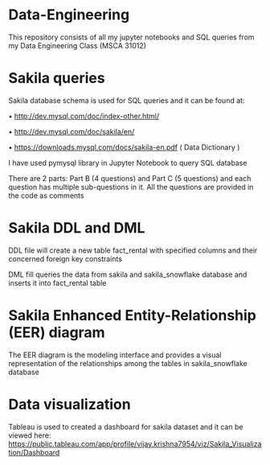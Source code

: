 # Data-Engineering
This repository consists of all my jupyter notebooks and SQL queries from my Data Engineering Class (MSCA 31012)

# Sakila queries
Sakila database schema is used for SQL queries and it can be found at:

• http://dev.mysql.com/doc/index-other.html/

• http://dev.mysql.com/doc/sakila/en/

• https://downloads.mysql.com/docs/sakila-en.pdf ( Data Dictionary )

I have used pymysql library in Jupyter Notebook to query SQL database

There are 2 parts: Part B (4 questions) and Part C (5 questions) and each question has multiple sub-questions in it.
All the questions are provided in the code as comments

# Sakila DDL and DML

DDL file will create a new table fact_rental with specified columns and their concerned foreign key constraints

DML fill queries the data from sakila and sakila_snowflake database and inserts it into fact_rental table

# Sakila Enhanced Entity-Relationship (EER) diagram

The EER diagram is the modeling interface and provides a visual representation of the relationships among the tables in sakila_snowflake database

# Data visualization

Tableau is used to created a dashboard for sakila dataset and it can be viewed here: https://public.tableau.com/app/profile/vijay.krishna7954/viz/Sakila_Visualization/Dashboard
